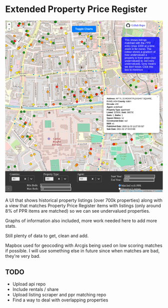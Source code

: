 # Extended Property Price Register

<img src="/assets/screenshot.png" alt="screenshot"/>

A UI that shows historical property listings (over 700k properties) along with a view that matches Property Price Register items with listings (only around 8% of PPR items are matched) so we can see undervalued properties.

Graphs of information also included, more work needed here to add more stats.

Still plenty of data to get, clean and add.

Mapbox used for geocoding with Arcgis being used on low scoring matches if possible. I will use something else in future since when matches are bad, they're very bad.

## TODO
 * Upload api repo
 * Include rentals / share
 * Upload listing scraper and ppr matching repo
 * Find a way to deal with overlapping properties
